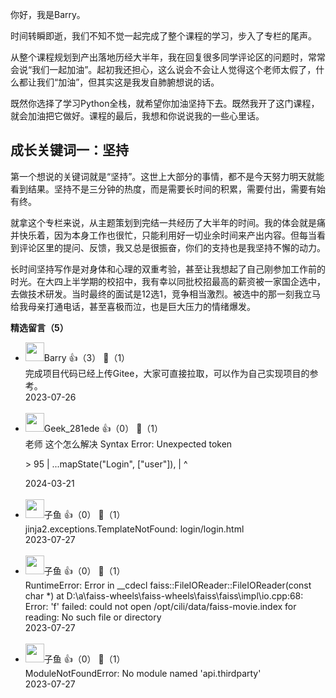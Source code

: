 你好，我是Barry。

时间转瞬即逝，我们不知不觉一起完成了整个课程的学习，步入了专栏的尾声。

从整个课程规划到产出落地历经大半年，我在回复很多同学评论区的问题时，常常会说“我们一起加油”。起初我还担心，这么说会不会让人觉得这个老师太假了，什么都让我们“加油”，但其实这是我发自肺腑想说的话。

既然你选择了学习Python全栈，就希望你加油坚持下去。既然我开了这门课程，就会加油把它做好。课程的最后，我想和你说说我的一些心里话。

## 成长关键词一：坚持

第一个想说的关键词就是“坚持”。这世上大部分的事情，都不是今天努力明天就能看到结果。坚持不是三分钟的热度，而是需要长时间的积累，需要付出，需要有始有终。

就拿这个专栏来说，从主题策划到完结一共经历了大半年的时间。我的体会就是痛并快乐着，因为本身工作也很忙，只能利用好一切业余时间来产出内容。但每当看到评论区里的提问、反馈，我又总是很振奋，你们的支持也是我坚持不懈的动力。

长时间坚持写作是对身体和心理的双重考验，甚至让我想起了自己刚参加工作前的时光。在大四上半学期的校招中，我有幸以同批校招最高的薪资被一家国企选中，去做技术研发。当时最终的面试是12选1，竞争相当激烈。被选中的那一刻我立马给我母亲打通电话，甚至喜极而泣，也是巨大压力的情绪爆发。
<div><strong>精选留言（5）</strong></div><ul>
<li><img src="https://static001.geekbang.org/account/avatar/00/2e/8d/5d/9a86007c.jpg" width="30px"><span>Barry</span> 👍（3） 💬（1）<div>完成项目代码已经上传Gitee，大家可直接拉取，可以作为自己实现项目的参考。</div>2023-07-26</li><br/><li><img src="" width="30px"><span>Geek_281ede</span> 👍（0） 💬（1）<div>老师
这个怎么解决
Syntax Error: Unexpected token 
  
&gt; 95 |     ...mapState(&quot;Login&quot;, [&quot;user&quot;]),
     |     ^
</div>2024-03-21</li><br/><li><img src="https://static001.geekbang.org/account/avatar/00/13/2e/b1/d920a3de.jpg" width="30px"><span>子鱼</span> 👍（0） 💬（1）<div>jinja2.exceptions.TemplateNotFound: login&#47;login.html</div>2023-07-27</li><br/><li><img src="https://static001.geekbang.org/account/avatar/00/13/2e/b1/d920a3de.jpg" width="30px"><span>子鱼</span> 👍（0） 💬（1）<div>RuntimeError: Error in __cdecl faiss::FileIOReader::FileIOReader(const char *) at D:\a\faiss-wheels\faiss-wheels\faiss\faiss\impl\io.cpp:68: Error: &#39;f&#39; failed: could not open &#47;opt&#47;cili&#47;data&#47;faiss-movie.index for reading: No such file or directory</div>2023-07-27</li><br/><li><img src="https://static001.geekbang.org/account/avatar/00/13/2e/b1/d920a3de.jpg" width="30px"><span>子鱼</span> 👍（0） 💬（1）<div>ModuleNotFoundError: No module named &#39;api.thirdparty&#39;</div>2023-07-27</li><br/>
</ul>